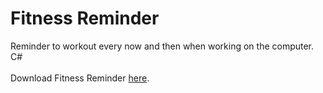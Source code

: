 # Fitness Reminder
Reminder to workout every now and then when working on the computer. C#
<br>
<br>
Download Fitness Reminder <a href="https://github.com/Morphlin/FitnessReminder/releases">here</a>.